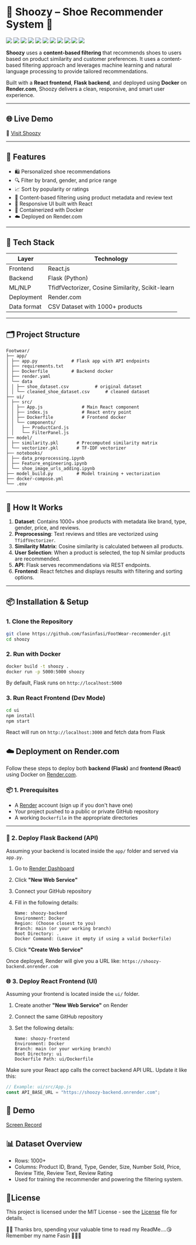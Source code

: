 # 👟 Shoozy – Shoe Recommender System 👟
<p>
    <img src="https://img.shields.io/badge/Python-3776AB?logo=python&logoColor=white" />
    <img src="https://img.shields.io/badge/Machine%20Learning-BA74CE?logo=robot&logoColor=white" />
    <img src="https://img.shields.io/badge/NLP-549EA1?logo=chatbot&logoColor=white" />
    <img src="https://img.shields.io/badge/TensorFlow-FF6F00?logo=tensorflow&logoColor=white" />
    <img src="https://img.shields.io/badge/Pandas-150458?logo=pandas&logoColor=white" />
    <img src="https://img.shields.io/badge/Matplotlib-11557C?logo=plotly&logoColor=white" />
    <img src="https://img.shields.io/badge/Scikit--learn-F7931E?logo=scikit-learn&logoColor=white" />
    <img src="https://img.shields.io/badge/Flask-000000?logo=flask&logoColor=white" />
    <img src="https://img.shields.io/badge/Docker-2496ED?logo=docker&logoColor=white" />
    <img src="https://img.shields.io/badge/Render-312B2B?logo=render&logoColor=white" />
    <img src="https://img.shields.io/badge/Excel-0D6D16?logo=microsoft-excel&logoColor=white" />
</p>

**Shoozy** uses a **content-based filtering** that recommends shoes to users based on product similarity and customer preferences. It uses a content-based filtering approach and leverages machine learning and natural language processing to provide tailored recommendations.

Built with a **React frontend**, **Flask backend**, and deployed using **Docker** on **Render.com**, Shoozy delivers a clean, responsive, and smart user experience.

---

## 🌐 Live Demo

🔗 [Visit Shoozy](https://shoozy.onrender.com/)  

---

## 🚀 Features

- 🛍️ Personalized shoe recommendations
- 🔍 Filter by brand, gender, and price range
- 📈 Sort by popularity or ratings
- 🧠 Content-based filtering using product metadata and review text
- 🎨 Responsive UI built with React
- 🐳 Containerized with Docker
- ☁️ Deployed on Render.com

---

## 🧠 Tech Stack

| Layer  | Technology   |
|-----------|-----------|
| Frontend     | React.js     |
| Backend  | Flask (Python)  |
| ML/NLP |  TfidfVectorizer, Cosine Similarity, Scikit-learn |
| Deployment  | Render.com  |
| Data format  | CSV Dataset with 1000+ products  |

---

## 🗂️ Project Structure

```
Footwear/
├── app/
│ ├── app.py             # Flask app with API endpoints
│ ├── requirements.txt
│ ├── Dockerfile         # Backend docker
│ ├── render.yaml
│ └── data
│ │ ├── shoe_dataset.csv          # original dataset
│ │ └── cleaned_shoe_dataset.csv      # cleaned dataset
├── ui/
│ ├── src/
│ │ ├── App.js               # Main React component
│ │ ├── index.js             # React entry point
│ │ ├── Dockerfile           # Frontend docker
│ │ └── components/
│ │   ├── ProductCard.js
│ │   └── FilterPanel.js
├── model/
│ ├── similarity.pkl       # Precomputed similarity matrix
│ └── vectorizer.pkl       # TF-IDF vectorizer
├── notebooks/
│ ├── data_preprocessing.ipynb
│ ├── Feature_engineering.ipynb
│ └── shoe_image_urls_adding.ipynb
├── model_build.py         # Model training + vectorization
├── docker-compose.yml
└── .env  
```

---

## 🧪 How It Works

1. **Dataset**: Contains 1000+ shoe products with metadata like brand, type, gender, price, and reviews.
2. **Preprocessing**: Text reviews and titles are vectorized using `TfidfVectorizer`.
3. **Similarity Matrix**: Cosine similarity is calculated between all products.
4. **User Selection**: When a product is selected, the top N similar products are recommended.
5. **API**: Flask serves recommendations via REST endpoints.
6. **Frontend**: React fetches and displays results with filtering and sorting options.

---

## 📦 Installation & Setup

### 1. Clone the Repository

```bash
git clone https://github.com/fasinfasi/FootWear-recommender.git
cd shoozy
```

### 2. Run with Docker

```bash
docker build -t shoozy .
docker run -p 5000:5000 shoozy
```
By default, Flask runs on `http://localhost:5000`

### 3. Run React Frontend (Dev Mode)

```bash
cd ui
npm install
npm start
```
React will run on `http://localhost:3000` and fetch data from Flask

## ☁️ Deployment on Render.com

Follow these steps to deploy both **backend (Flask)** and **frontend (React)** using Docker on [Render.com](https://render.com).

### 📦 1. Prerequisites

- A [Render](https://render.com) account (sign up if you don't have one)
- Your project pushed to a public or private GitHub repository
- A working `Dockerfile` in the appropriate directories

---

### 🐳 2. Deploy Flask Backend (API)

Assuming your backend is located inside the `app/` folder and served via `app.py`.

1. Go to [Render Dashboard](https://dashboard.render.com/)
2. Click **"New Web Service"**
3. Connect your GitHub repository
4. Fill in the following details:

    ```
    Name: shoozy-backend
    Environment: Docker
    Region: (Choose closest to you)
    Branch: main (or your working branch)
    Root Directory: .
    Docker Command: (Leave it empty if using a valid Dockerfile)
    ```

5. Click **"Create Web Service"**

Once deployed, Render will give you a URL like: `https://shoozy-backend.onrender.com`

### 🌐 3. Deploy React Frontend (UI)

Assuming your frontend is located inside the `ui/` folder.

1. Create another **"New Web Service"** on Render
2. Connect the same GitHub repository
3. Set the following details:

    ```
    Name: shoozy-frontend
    Environment: Docker
    Branch: main (or your working branch)
    Root Directory: ui
    Dockerfile Path: ui/Dockerfile
    ```

Make sure your React app calls the correct backend API URL. Update it like this:

```js
// Example: ui/src/App.js
const API_BASE_URL = "https://shoozy-backend.onrender.com";
```

## 🎥 Demo
[Screen Record](https://www.linkedin.com/posts/fasinfasi_who-need-shoe-my-shoozy-will-assist-you-activity-7332814685911560194-SDBN?utm_source=share&utm_medium=member_desktop&rcm=ACoAAD3BfD8BjijEcsfQ3UqR8o2hIwaylWYirK0)

## 📊 Dataset Overview

- Rows: 1000+
- Columns: Product ID, Brand, Type, Gender, Size, Number Sold, Price, Review Title, Review Text, Review Rating
- Used for training the recommender and powering the filtering system.

## 📄License

This project is licensed under the MIT License - see the [License](LICENSE) file for details.

🥰😘 Thanks bro, spending your valuable time to read my ReadMe....😘
Remember my name Fasin 🙋🏻‍♂️

